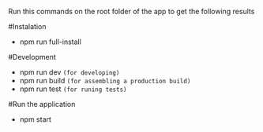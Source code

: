 Run this commands on the root folder of the app to get the following results

#Instalation
* npm run full-install

#Development
* npm run dev `(for developing)`
* npm run build `(for assembling a production build)`
* npm run test `(for runing tests)`

#Run the application
* npm start
